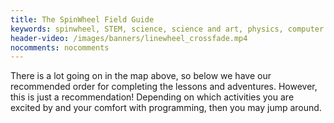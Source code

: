 ```yaml
---
title: The SpinWheel Field Guide
keywords: spinwheel, STEM, science, science and art, physics, computer science, middle school, high school, textbook
header-video: /images/banners/linewheel_crossfade.mp4
nocomments: nocomments
---
```



<script src="/jquery.min.js"></script>
<script src="/springy/springy.js"></script>
<script src="/springy/springyui.js"></script>

<script>

jQuery(function(){
  var graph = new Springy.Graph();

  var intro = graph.newNode({label: "Getting Started with the SpinWheel", color: "red"});
  var quick = graph.newNode({label: "Initial Setup", color: "red"});
  var basic = graph.newNode({label: "Basic Structure of a Program"});
  var arduino = graph.newNode({label: "Arduino 101", color: "grey"});
  var sight = graph.newNode({label: "Biology of Sight"});
  var strobe = graph.newNode({label: "Stroboscope"});
  var ani = graph.newNode({label: "Intro to Animations"});
  var ani2 = graph.newNode({label: "Animations and Patterns"});
  var step = graph.newNode({label: "Step Counter"});
  var dance = graph.newNode({label: "Dancing Companion"});
  var compass = graph.newNode({label: "Compass"});
  var progpatterns = graph.newNode({label: "Building Blocks of Coding", color: "grey"});
  var light = graph.newNode({label: "Light and Color", color: "grey"});
  var colortheory = graph.newNode({label: "Color Theory", color: "grey"});
  var inertia = graph.newNode({label: "Inertial Reference Frames", color: "grey"});
  var rotation = graph.newNode({label: "Rotation", color: "grey"});
  var magnet = graph.newNode({label: "Magnetism", color: "grey"});
  var vector = graph.newNode({label: "Vectors and Motion", color: "grey"});
  
  graph.newEdge(intro, quick);
  graph.newEdge(quick, sight); 
  graph.newEdge(quick, strobe);
  graph.newEdge(sight, ani); 
  graph.newEdge(ani, basic);
  graph.newEdge(basic, arduino);  
  graph.newEdge(sight, light); 
  graph.newEdge(light, colortheory); 
  graph.newEdge(ani, ani2); 
  graph.newEdge(arduino, progpatterns); 
  graph.newEdge(ani2, progpatterns); 
  graph.newEdge(ani2, step); 
  graph.newEdge(ani2, dance);
  graph.newEdge(dance, compass); 
  graph.newEdge(compass, magnet);
  graph.newEdge(step, compass);
  graph.newEdge(dance, vector); 
  graph.newEdge(vector, rotation); 
  graph.newEdge(dance, inertia);
  graph.newEdge(step, inertia);

  var springy = jQuery('#springymap').springy({
    graph: graph,
    stiffnes: 200,
    repulsion: 2000,
    damping: 0.5
  });
});

</script>

<canvas id="springymap" width="800" height="600">
</canvas>

There is a lot going on in the map above, so below we have our recommended order for completing the lessons and adventures. However, this is just a recommendation! Depending on which activities you are excited by and your comfort with programming, then you may jump around.

<style>
@font-face {
  font-family: 'xkcd';
  src: url('/xkcd-script.ttf')  format('truetype');
}

:root {
  /* Change this to change the appearance of the hexaons */
  --hex-width: 150px; 
  --hex-inner-border: 15px;
  
  /* Other hexagon dimentions */
  --hex-side: calc(var(--hex-width)/2);
  --hex-height: calc(var(--hex-side)*1.7320508075688772);
  --hex-tiptotip: calc(var(--hex-side)*3 - var(--hex-inner-border)*0.75);
  --hex-transition: all .2s ease;
}

/* Hexagons */
.hexagon-container {
  display: grid;
  grid-template-columns: var(--hex-tiptotip) var(--hex-tiptotip) var(--hex-tiptotip) var(--hex-tiptotip);
  grid-auto-rows: calc(var(--hex-height)/2 - var(--hex-inner-border)*1.7320508075688772/8);
  grid-gap: 0 0;
  font-family: xkcd;
}
.hexagon {
  align-items: center;
  cursor: pointer;
  display: flex;
  height: var(--hex-height);
  justify-content: center;
  position: relative;
  transition: var(--hex-transition);
  width: var(--hex-width);
}

.hexagon:nth-child(8n + 5),
.hexagon:nth-child(8n + 6),
.hexagon:nth-child(8n + 7),
.hexagon:nth-child(8n + 8) {
  margin-left: calc(var(--hex-side) * 1.5 - var(--hex-inner-border)*0.375);
}

.hexagon {
  clip-path: polygon(75% 0, 100% 50%, 75% 100%, 25% 100%, 0 50%, 25% 0);
}

.hexagon * {
  display: block;
  display: flex;
  justify-content: center;
  align-items: center;
  transition: var(--hex-transition);
  clip-path: polygon(75% 0, 100% 50%, 75% 100%, 25% 100%, 0 50%, 25% 0);
  background-color: white;
}

.hexagon a {
  text-align: center;
  line-height: 18px;
  font-size: 16px;
  text-decoration: none;
}

.hexagon *:hover {
  background-color: white !important;
  font-size: 18px !important;
}

.hexagon > * {
  width: calc(var(--hex-width) - var(--hex-inner-border));
  height: calc(var(--hex-height) - var(--hex-inner-border)*1.7320508075688772/2);
}

.hexagon > div > div {
  width: calc(var(--hex-width) - 1.8*var(--hex-inner-border));
  height: calc(var(--hex-height) - 1.8*var(--hex-inner-border)*1.7320508075688772/2);
}

.hexagon > div > div > a {
  width: calc(var(--hex-width) - 2.1*var(--hex-inner-border));
  height: calc(var(--hex-height) - 2.1*var(--hex-inner-border)*1.7320508075688772/2);
}
</style>

<ul id="hexmap" class="hexagon-container">
  <li class="hexagon"></li>
  <li class="hexagon"></li>
  <li class="hexagon"></li>
  <li class="hexagon"></li>
  <li class="hexagon"></li>
  <li class="hexagon"></li>
  <li class="hexagon"></li>
  <li class="hexagon"></li>
  <li class="hexagon"></li>
  <li class="hexagon"></li>
  <li class="hexagon"></li>
  <li class="hexagon"></li>
  <li class="hexagon"></li>
  <li class="hexagon"></li>
  <li class="hexagon"></li>
  <li class="hexagon"></li>
  <li class="hexagon"></li>
  <li class="hexagon"></li>
  <li class="hexagon"></li>
  <li class="hexagon"></li>
  <li class="hexagon"></li>
  <li class="hexagon"></li>
  <li class="hexagon"></li>
  <li class="hexagon"></li>
  <li class="hexagon"></li>
  <li class="hexagon"></li>
  <li class="hexagon"></li>
  <li class="hexagon"></li>
  <li class="hexagon"></li>
  <li class="hexagon"></li>
  <li class="hexagon"></li>
  <li class="hexagon"></li>
  <li class="hexagon"></li>
  <li class="hexagon"></li>
  <li class="hexagon"></li>
  <li class="hexagon"></li>
  <li class="hexagon"></li>
  <li class="hexagon"></li>
  <li class="hexagon"></li>
  <li class="hexagon"></li>
  <li class="hexagon"></li>
  <li class="hexagon"></li>
  <li class="hexagon"></li>
  <li class="hexagon"></li>
  <li class="hexagon"></li>
  <li class="hexagon"></li>
  <li class="hexagon"></li>
  <li class="hexagon"></li>
  <li class="hexagon"></li>
</ul>

<script>
const tiles = [
{x:1, y:2, bgcolor:"#ffffff", textcolor:"#bf1e2e", bordercolor:"#bf1e2e", inner: true, text:"Getting<br>Started<br>with the<br>SpinWheel", href:"/intro"},
{x:2, y:3, bgcolor:"#f2d2d5", textcolor:"#bf1e2e", bordercolor:"#bf1e2e", inner: true, text:"SpinWheel<br>Initial<br>Setup", href:"/quickstart"},
//light
{x:2, y:5, bgcolor:"#d0eeec", textcolor:"#13a89e", bordercolor:"#13a89e", inner: true, text:"Mixing<br>Color with<br>Light", href:"#"},
{x:1, y:6, bgcolor:"#ffffff", textcolor:"#13a89e", bordercolor:"#13a89e", inner: true, text:"Biology of<br>Sight", href:"/sight"},
{x:1, y:7, bgcolor:"#ffffff", textcolor:"#13a89e", bordercolor:"#13a89e", inner: false, text:"Color<br>Theory", href:"/colortheory"},
{x:1, y:5, bgcolor:"#ffffff", textcolor:"#13a89e", bordercolor:"#13a89e", inner: false, text:"Light and<br>Color", href:"/lightandcolor"},
//basic prog
{x:2, y:4, bgcolor:"#d3eef9", textcolor:"#25aae1", bordercolor:"#25aae1", inner: true, text:"Customizing<br>the SpinWheel&#39;s<br>Display", href:"#"},
{x:2, y:6, bgcolor:"#d3eef9", textcolor:"#25aae1", bordercolor:"#25aae1", inner: true, text:"Arduino<br>101", href:"/arduino101"},
{x:3, y:5, bgcolor:"#ffffff", textcolor:"#25aae1", bordercolor:"#25aae1", inner: false, text:"Basic<br>Structure<br>of a<br>Program", href:"/basics"},
//animations
{x:3, y:3, bgcolor:"#d2e2f0", textcolor:"#0e75bc", bordercolor:"#0e75bc", inner: true, text:"Creating<br>Animations<br>with the<br>SpinWheel", href:"#"},
{x:3, y:2, bgcolor:"#d2e2f0", textcolor:"#0e75bc", bordercolor:"#0e75bc", inner: false, text:"Coding<br>Building<br>Blocks", href:"/progpatterns"},
{x:3, y:4, bgcolor:"#ffffff", textcolor:"#0e75bc", bordercolor:"#0e75bc", inner: true, text:"Intro to<br>Animations", href:"/animation"},
{x:4, y:5, bgcolor:"#ffffff", textcolor:"#0e75bc", bordercolor:"#0e75bc", inner: true, text:"Animations<br>and<br>Patterns", href:"/animation2"},
//motion
{x:4, y:7, bgcolor:"#ffffff", textcolor:"#9678b6", bordercolor:"#9678b6", inner: true, text:"Make a<br>Step Counter", href:"/stepcounter"},
{x:3, y:8, bgcolor:"#ffffff", textcolor:"#9678b6", bordercolor:"#9678b6", inner: false, text:"Vectors<br>and<Motion>", href:"/vectors"},
{x:4, y:9, bgcolor:"#ffffff", textcolor:"#9678b6", bordercolor:"#9678b6", inner: true, text:"Dancing<br>with<br>Color", href:"/dancing"},
{x:4, y:8, bgcolor:"#ffffff", textcolor:"#9678b6", bordercolor:"#9678b6", inner: false, text:"Inertial<br>Reference<br>Frames", href:"/inertia"},
{x:4, y:10, bgcolor:"#ffffff", textcolor:"#9678b6", bordercolor:"#9678b6", inner: false, text:"Rotation<br>and<br>Circular<br>Motion", href:"/rotation"},
//magnetism
{x:3, y:10, bgcolor:"#ffffff", textcolor:"#ef5188", bordercolor:"#ef5188", inner: true, text:"Make a<br>Compass", href:"/compass"},
{x:3, y:11, bgcolor:"#ffffff", textcolor:"#ef5188", bordercolor:"#ef5188", inner: false, text:"Magnetism", href:"/magnetism"},
//reference
{x:4, y:1, bgcolor:"#fdded4", textcolor:"#f1592b", bordercolor:"#f1592b", inner: false, text:"SpinWheel<br>Functions<br>Reference", href:"/allcommands"},
];
const hexmap = document.getElementById("hexmap");
const allhexes = hexmap.getElementsByClassName("hexagon");
for (const tile of tiles) {
  const hex = allhexes[(tile.x-1)+4*(tile.y-1)];

  hex.style["background-color"] = tile.bordercolor;
  var innerHTML = `<a href="${tile.href}" style="color:${tile.textcolor};background-color:${tile.bgcolor}">${tile.text}</a>`;
  if (tile.inner==true) {
    innerHTML = `<div style="background-color:${tile.bgcolor}"><div style="background-color:${tile.bordercolor}">${innerHTML}</div></div>`;
  }
  hex.innerHTML = innerHTML;
}
</script>
